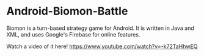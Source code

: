 # Android-Biomon-Battle
Biomon is a turn-based strategy game for Android. It is written in Java and XML, and uses Google's Firebase for online features.

Watch a video of it here! https://www.youtube.com/watch?v=-k72TaHhwEQ
